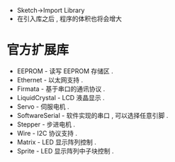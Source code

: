 - Sketch->Import Library
- 在引入库之后 ,  程序的体积也将会增大

# 官方扩展库
- EEPROM - 读写 EEPROM 存储区 . 
- Ethernet - 以太网支持 . 
- Firmata - 基于串口的通讯协议 . 
- LiquidCrystal - LCD 液晶显示 . 
- Servo - 伺服电机 .
- SoftwareSerial - 软件实现的串口 , 可以选择任意引脚 . 
- Stepper - 步进电机 . 
- Wire - I2C 协议支持 . 
- Matrix - LED 显示阵列控制 . 
- Sprite - LED 显示阵列中子块控制 .